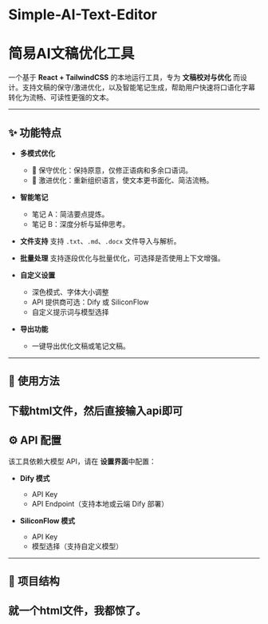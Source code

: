# Simple-AI-Text-Editor
# 简易AI文稿优化工具

一个基于 **React + TailwindCSS** 的本地运行工具，专为 **文稿校对与优化** 而设计。支持文稿的保守/激进优化，以及智能笔记生成，帮助用户快速将口语化字幕转化为流畅、可读性更强的文本。

---

## ✨ 功能特点

* **多模式优化**

  * 📝 保守优化：保持原意，仅修正语病和多余口语词。
  * 📖 激进优化：重新组织语言，使文本更书面化、简洁流畅。
* **智能笔记**

  * 笔记 A：简洁要点提炼。
  * 笔记 B：深度分析与延伸思考。
* **文件支持**
  支持 `.txt`、`.md`、`.docx` 文件导入与解析。
* **批量处理**
  支持逐段优化与批量优化，可选择是否使用上下文增强。
* **自定义设置**

  * 深色模式、字体大小调整
  * API 提供商可选：Dify 或 SiliconFlow
  * 自定义提示词与模型选择
* **导出功能**

  * 一键导出优化文稿或笔记文稿。

---

## 🚀 使用方法

下载html文件，然后直接输入api即可
---

## ⚙️ API 配置

该工具依赖大模型 API，请在 **设置界面**中配置：

* **Dify 模式**

  * API Key
  * API Endpoint（支持本地或云端 Dify 部署）
* **SiliconFlow 模式**

  * API Key
  * 模型选择（支持自定义模型）

---

## 📂 项目结构
就一个html文件，我都惊了。
---
